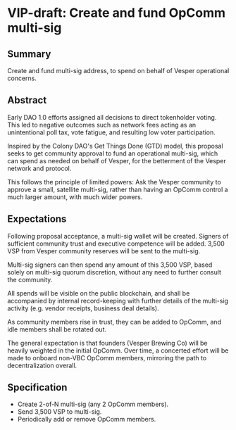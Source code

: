
# VIP-draft: Create and fund OpComm multi-sig

## Summary

Create and fund multi-sig address, to spend on behalf of Vesper
operational concerns.

## Abstract

Early DAO 1.0 efforts assigned all decisions to direct tokenholder
voting.  This led to negative outcomes such as network fees acting as an
unintentional poll tax, vote fatigue, and resulting low voter
participation.

Inspired by the Colony DAO's Get Things Done (GTD) model, this proposal
seeks to get community approval to fund an operational multi-sig, which
can spend as needed on behalf of Vesper, for the betterment of the
Vesper network and protocol.

This follows the principle of limited powers:  Ask the Vesper community to approve a small, satellite multi-sig, rather than having an OpComm control a much larger amount, with much wider powers.

## Expectations

Following proposal acceptance, a multi-sig wallet will be created.
Signers of sufficient community trust and executive competence will be
added.  3,500 VSP from Vesper community reserves will be sent to the
multi-sig.

Multi-sig signers can then spend any amount of this 3,500 VSP, based
solely on multi-sig quorum discretion, without any need to further
consult the community.

All spends will be visible on the public blockchain, and shall be
accompanied by internal record-keeping with further details of the
multi-sig activity (e.g. vendor receipts, business deal details).

As community members rise in trust, they can be added to OpComm, and
idle members shall be rotated out.

The general expectation is that founders (Vesper Brewing Co) will be
heavily weighted in the initial OpComm.  Over time, a concerted effort
will be made to onboard non-VBC OpComm members, mirroring the path to
decentralization overall.

## Specification

* Create 2-of-N multi-sig (any 2 OpComm members).
* Send 3,500 VSP to multi-sig.
* Periodically add or remove OpComm members.


